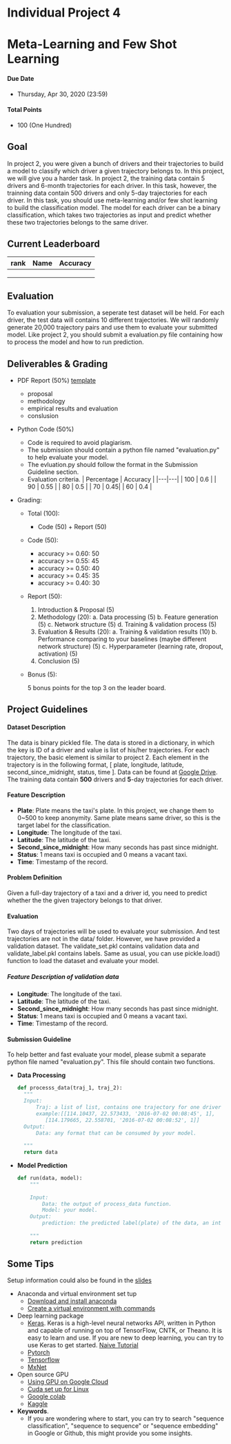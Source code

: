 # Individual Project 4
# Meta-Learning and Few Shot Learning
#### Due Date
* Thursday, Apr 30, 2020 (23:59)

#### Total Points
* 100 (One Hundred)

## Goal
In project 2, you were given a bunch of drivers and their trajectories to build a model to classify which driver a given trajectory belongs to. In this project, we will give you a harder task. In project 2, the training data contain 5 drivers and 6-month trajectories for each driver. In this task, however, the trainning data contain 500 drivers and only 5-day trajectories for each driver. In this task, you should use meta-learning and/or few shot learning to build the classification model. The model for each driver can be a binary classification, which takes two trajectories as input and predict whether these two trajectories belongs to the same driver. 

## Current Leaderboard
| rank | Name | Accuracy |
|---|---|---|
|   |   | |
|   |    |    |
|  |      |   |

## Evaluation
To evaluation your submission, a seperate test dataset will be held. For each driver, the test data will contains 10 different trajectories. We will randomly generate 20,000 trajectory pairs and use them to evaluate your submitted model. Like project 2, you should submit a evaluation.py file containing how to process the model and how to run prediction. 

## Deliverables & Grading
* PDF Report (50%) [template](https://www.acm.org/binaries/content/assets/publications/taps/acm_submission_template.docx)
    * proposal
    * methodology
    * empirical results and evaluation
    * conslusion
    
* Python Code (50%)
    * Code is required to avoid plagiarism.
    * The submission should contain a python file named "evaluation.py" to help evaluate your model. 
    * The evluation.py should follow the format in the Submission Guideline section. 
    * Evaluation criteria.
      | Percentage | Accuracy |
      |---|---|
      | 100 | 0.6 |
      | 90 | 0.55 |
      | 80 | 0.5 |
      | 70 | 0.45|
      | 60 | 0.4 |
* Grading:
  * Total (100):
    * Code (50) + Report (50)

  * Code (50):
    * accuracy >= 0.60: 50
    * accuracy >= 0.55: 45
    * accuracy >= 0.50: 40
    * accuracy >= 0.45: 35
    * accuracy >= 0.40: 30

  * Report (50):
    1. Introduction & Proposal (5)
    2. Methodology (20):
        a. Data processing (5)
        b. Feature generation (5)
        c. Network structure (5)
        d. Training & validation process (5)
    3. Evaluation & Results (20):
        a. Training & validation results (10)
        b. Performance comparing to your baselines (maybe different network structure) (5)
        c. Hyperparameter (learning rate, dropout, activation) (5)
    4. Conclusion (5)
   * Bonus (5):
   
     5 bonus points for the top 3 on the leader board.

## Project Guidelines

#### Dataset Description
The data is binary pickled file. The data is stored in a dictionary, in which the key is ID of a driver and value is list of his/her trajectories. For each trajectory, the basic element is similar to project 2. Each element in the trajectory is in the following format, [ plate, longitude, latitude, second_since_midnight, status, time ]. Data can be found at [Google Drive](https://drive.google.com/file/d/1aHGJx2KtzjCRlfPYefPaGPl3e5lyJTX-/view?usp=sharing). The training data contain **500** drivers and **5**-day trajectories for each driver.
#### Feature Description 
* **Plate**: Plate means the taxi's plate. In this project, we change them to 0~500 to keep anonymity. Same plate means same driver, so this is the target label for the classification. 
* **Longitude**: The longitude of the taxi.
* **Latitude**: The latitude of the taxi.
* **Second_since_midnight**: How many seconds has past since midnight.
* **Status**: 1 means taxi is occupied and 0 means a vacant taxi.
* **Time**: Timestamp of the record.

#### Problem Definition
Given a full-day trajectory of a taxi and a driver id, you need to predict whether the the given trajectory belongs to that driver. 

#### Evaluation 
Two days of trajectories will be used to evaluate your submission. And test trajectories are not in the data/ folder. However, we have provided a validation dataset. The validate_set.pkl contains validation data and validate_label.pkl contains labels. Same as usual, you can use pickle.load() function to load the dataset and evaluate your model. 
##### Feature Description of validation data
* **Longitude**: The longitude of the taxi.
* **Latitude**: The latitude of the taxi.
* **Second_since_midnight**: How many seconds has past since midnight.
* **Status**: 1 means taxi is occupied and 0 means a vacant taxi.
* **Time**: Timestamp of the record.

#### Submission Guideline
To help better and fast evaluate your model, please submit a separate python file named "evaluation.py". This file should contain two functions.
* **Data Processing**
  ```python
  def processs_data(traj_1, traj_2):
    """
    Input:
        Traj: a list of list, contains one trajectory for one driver 
        example:[[114.10437, 22.573433, '2016-07-02 00:08:45', 1],
           [114.179665, 22.558701, '2016-07-02 00:08:52', 1]]
    Output:
        Data: any format that can be consumed by your model.
    
    """
    return data
  ```
* **Model Prediction**
    ```python
    def run(data, model):
        """
        
        Input:
            Data: the output of process_data function.
            Model: your model.
        Output:
            prediction: the predicted label(plate) of the data, an int value.
        
        """
        return prediction
  ```

## Some Tips
Setup information could also be found in the [slides](https://docs.google.com/presentation/d/1nFZtev4PxJjbxPxEv06YIQwoIUjd7FEcAtrR5JIutGE/edit?usp=sharing)
* Anaconda and virtual environment set tup
   * [Download and install anaconda](https://www.anaconda.com/distribution/)
   * [Create a virtual environment with commands](https://conda.io/projects/conda/en/latest/user-guide/tasks/manage-environments.html#creating-an-environment-with-commands)
* Deep learning package
   * [Keras](https://keras.io/). Keras is a high-level neural networks API, written in Python and capable of running on top of TensorFlow, CNTK, or Theano. It is easy to learn and use. If you are new to deep learning, you can try to use Keras to get started. [Naive Tutorial](https://github.com/yanhuata/DS504CS586-S20/blob/master/project2/keras_tutorial.ipynb)
   * [Pytorch](https://pytorch.org/tutorials/)
   * [Tensorflow](https://www.tensorflow.org/tutorials)
   * [MxNet](https://mxnet.apache.org/)
* Open source GPU
   * [Using GPU on Google Cloud](https://github.com/yanhuata/DS504CS586-S20/blob/master/project2/keras_tutorial.ipynb)
   * [Cuda set up for Linux](https://docs.google.com/document/d/1rioVwqvZCbn58a_5wqs5aT3YbRsiPXs9KmIuYhmM1gY/edit?usp=sharing)
   * [Google colab](https://colab.research.google.com/notebooks/gpu.ipynb)
   * [Kaggle](https://www.kaggle.com/dansbecker/running-kaggle-kernels-with-a-gpu)
* **Keywords**. 
   * If you are wondering where to start, you can try to search "sequence classification", "sequence to sequence" or "sequence embedding" in Google or Github, this might provide you some insights.
